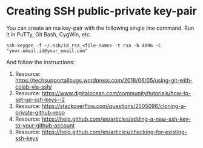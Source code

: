 # Creating SSH public-private key-pair

You can create an rsa key-pair with the following single line command. Run it in PuTTy, Git Bash, CygWin, etc.
```console
ssh-keygen -f ~/.ssh/id_rsa_<file-name> -t rsa -b 4096 -C "your.email.id@your_email.com"
```

And follow the instructions: 

1. Resource: https://techsupportallbugs.wordpress.com/2018/06/05/using-git-with-colab-via-ssh/
1. Resource: https://www.digitalocean.com/community/tutorials/how-to-set-up-ssh-keys--2
1. Resource: https://stackoverflow.com/questions/2505096/cloning-a-private-github-repo
1. Resource: https://help.github.com/en/articles/adding-a-new-ssh-key-to-your-github-account
1. Resource: https://help.github.com/en/articles/checking-for-existing-ssh-keys
